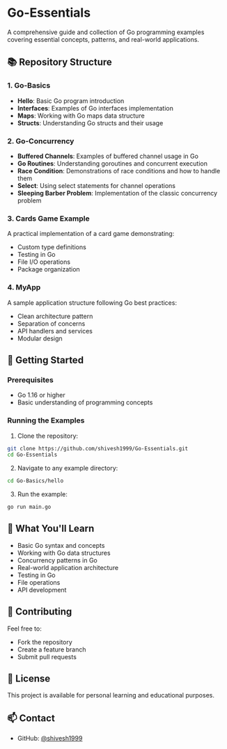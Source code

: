 # Go-Essentials

A comprehensive guide and collection of Go programming examples covering essential concepts, patterns, and real-world applications.

## 📚 Repository Structure

### 1. Go-Basics
- **Hello**: Basic Go program introduction
- **Interfaces**: Examples of Go interfaces implementation
- **Maps**: Working with Go maps data structure
- **Structs**: Understanding Go structs and their usage

### 2. Go-Concurrency
- **Buffered Channels**: Examples of buffered channel usage in Go
- **Go Routines**: Understanding goroutines and concurrent execution
- **Race Condition**: Demonstrations of race conditions and how to handle them
- **Select**: Using select statements for channel operations
- **Sleeping Barber Problem**: Implementation of the classic concurrency problem

### 3. Cards Game Example
A practical implementation of a card game demonstrating:
- Custom type definitions
- Testing in Go
- File I/O operations
- Package organization

### 4. MyApp
A sample application structure following Go best practices:
- Clean architecture pattern
- Separation of concerns
- API handlers and services
- Modular design

## 🚀 Getting Started

### Prerequisites
- Go 1.16 or higher
- Basic understanding of programming concepts

### Running the Examples
1. Clone the repository:
```bash
git clone https://github.com/shivesh1999/Go-Essentials.git
cd Go-Essentials
```

2. Navigate to any example directory:
```bash
cd Go-Basics/hello
```

3. Run the example:
```bash
go run main.go
```

## 📖 What You'll Learn
- Basic Go syntax and concepts
- Working with Go data structures
- Concurrency patterns in Go
- Real-world application architecture
- Testing in Go
- File operations
- API development

## 🤝 Contributing
Feel free to:
- Fork the repository
- Create a feature branch
- Submit pull requests

## 📝 License
This project is available for personal learning and educational purposes.

## 📫 Contact
- GitHub: [@shivesh1999](https://github.com/shivesh1999) 
